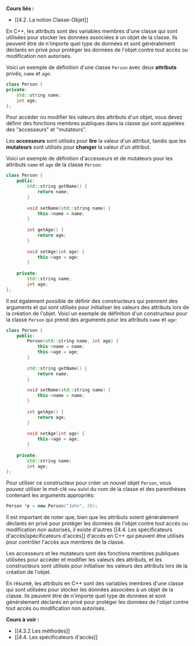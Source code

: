 **Cours liés :**
- [[4.2. La notion Classe-Objet]]

En C++, les attributs sont des variables membres d'une classe qui sont utilisées pour stocker les données associées à un objet de la classe. Ils peuvent être de n'importe quel type de données et sont généralement déclarés en privé pour protéger les données de l'objet contre tout accès ou modification non autorisés.

Voici un exemple de définition d'une classe `Person` avec deux **attributs** privés, `name` et `age`:

```cpp
class Person {
private:
    std::string name;
    int age;
};
```

Pour accéder ou modifier les valeurs des attributs d'un objet, vous devez définir des fonctions membres publiques dans la classe qui sont appelées des "accesseurs" et "mutateurs". 

Les **accesseurs** sont utilisés pour **lire** la valeur d'un attribut, tandis que les **mutateurs** sont utilisés pour **changer** la valeur d'un attribut. 

Voici un exemple de définition d'accesseurs et de mutateurs pour les attributs `name` et `age` de la classe `Person`:

```cpp
class Person {
	public:
	    std::string getName() {
	        return name;
	    }
		
	    void setName(std::string name) {
	        this->name = name;
	    }
		
	    int getAge() {
	        return age;
	    }
		
	    void setAge(int age) {
	        this->age = age;
	    }
		
	private:
	    std::string name;
	    int age;
};
```

Il est également possible de définir des constructeurs qui prennent des arguments et qui sont utilisés pour initialiser les valeurs des attributs lors de la création de l'objet. Voici un exemple de définition d'un constructeur pour la classe `Person` qui prend des arguments pour les attributs `name` et `age`:

```cpp
class Person {
	public:
	    Person(std::string name, int age) {
	        this->name = name;
	        this->age = age;
	    }
		
	    std::string getName() {
	        return name;
	    }
		
	    void setName(std::string name) {
	        this->name = name;
	    }
		
	    int getAge() {
	        return age;
	    }
		
	    void setAge(int age) {
	        this->age = age;
	    }
		
	private:
	    std::string name;
	    int age;
};
```

Pour utiliser ce constructeur pour créer un nouvel objet `Person`, vous pouvez utiliser le mot-clé `new` suivi du nom de la classe et des parenthèses contenant les arguments appropriés:

```cpp
Person *p = new Person("John", 30);
```

Il est important de noter que, bien que les attributs soient généralement déclarés en privé pour protéger les données de l'objet contre tout accès ou modification non autorisés, il existe d'autres [[4.4. Les spécificateurs d'accès|spécificateurs d'accès]] d'accès en C++ qui peuvent être utilisés pour contrôler l'accès aux membres de la classe. 

Les accesseurs et les mutateurs sont des fonctions membres publiques utilisées pour accéder et modifier les valeurs des attributs, et les constructeurs sont utilisés pour initialiser les valeurs des attributs lors de la création de l'objet. 

En résumé, les attributs en C++ sont des variables membres d'une classe qui sont utilisées pour stocker les données associées à un objet de la classe. 
Ils peuvent être de n'importe quel type de données et sont généralement déclarés en privé pour protéger les données de l'objet contre tout accès ou modification non autorisés. 

**Cours à voir :**
- [[4.3.2 Les méthodes]]
- [[4.4. Les spécificateurs d'accès]]

